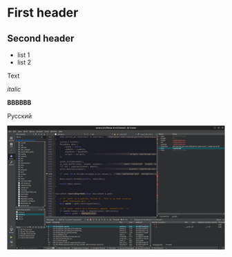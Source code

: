 # First header

## Second header

* list 1
* list 2

Text

*italic*

**BBBBBB**

Русский

![PIC](nix_hacking_1.png)
